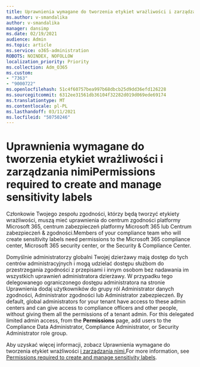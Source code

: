 ```yaml
---
title: Uprawnienia wymagane do tworzenia etykiet wrażliwości i zarządzania nimi
ms.author: v-smandalika
author: v-smandalika
manager: dansimp
ms.date: 02/19/2021
audience: Admin
ms.topic: article
ms.service: o365-administration
ROBOTS: NOINDEX, NOFOLLOW
localization_priority: Priority
ms.collection: Adm_O365
ms.custom:
- "7363"
- "9000722"
ms.openlocfilehash: 51c4f60757bea997b68dbcb25d9dd36efd126228
ms.sourcegitcommit: 6312ee31561db36104f32282d019d069ede69174
ms.translationtype: MT
ms.contentlocale: pl-PL
ms.lasthandoff: 03/11/2021
ms.locfileid: "50750246"
---
```

# <a name="permissions-required-to-create-and-manage-sensitivity-labels"></a><span data-ttu-id="229f1-102">Uprawnienia wymagane do tworzenia etykiet wrażliwości i zarządzania nimi</span><span class="sxs-lookup"><span data-stu-id="229f1-102">Permissions required to create and manage sensitivity labels</span></span>

<span data-ttu-id="229f1-103">Członkowie Twojego zespołu zgodności, którzy będą tworzyć etykiety wrażliwości, muszą mieć uprawnienia do centrum zgodności platformy Microsoft 365, centrum zabezpieczeń platformy Microsoft 365 lub Centrum zabezpieczeń & zgodności.</span><span class="sxs-lookup"><span data-stu-id="229f1-103">Members of your compliance team who will create sensitivity labels need permissions to the Microsoft 365 compliance center, Microsoft 365 security center, or the Security & Compliance Center.</span></span>

<span data-ttu-id="229f1-104">Domyślnie administratorzy globalni Twojej dzierżawy mają dostęp do tych centrów administracyjnych i mogą udzielać dostępu służbom do przestrzegania zgodności z przepisami i innym osobom bez nadawania im wszystkich uprawnień administratora dzierżawy. W przypadku tego delegowanego ograniczonego dostępu administratora na stronie Uprawnienia dodaj użytkowników do grupy ról Administrator danych zgodności, Administrator zgodności lub Administrator zabezpieczeń. </span><span class="sxs-lookup"><span data-stu-id="229f1-104">By default, global administrators for your tenant have access to these admin centers and can give access to compliance officers and other people, without giving them all the permissions of a tenant admin. For this delegated limited admin access, from the **Permissions** page, add users to the Compliance Data Administrator, Compliance Administrator, or Security Administrator role group.</span></span>

<span data-ttu-id="229f1-105">Aby uzyskać więcej informacji, zobacz Uprawnienia wymagane do tworzenia etykiet wrażliwości [i zarządzania nimi.](https://docs.microsoft.com/microsoft-365/compliance/get-started-with-sensitivity-labels)</span><span class="sxs-lookup"><span data-stu-id="229f1-105">For more information, see [Permissions required to create and manage sensitivity labels](https://docs.microsoft.com/microsoft-365/compliance/get-started-with-sensitivity-labels).</span></span>